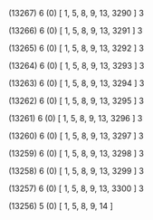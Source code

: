 (13267) 6 (0) [ 1, 5, 8, 9, 13, 3290 ] 3 


(13266) 6 (0) [ 1, 5, 8, 9, 13, 3291 ] 3 


(13265) 6 (0) [ 1, 5, 8, 9, 13, 3292 ] 3 


(13264) 6 (0) [ 1, 5, 8, 9, 13, 3293 ] 3 


(13263) 6 (0) [ 1, 5, 8, 9, 13, 3294 ] 3 


(13262) 6 (0) [ 1, 5, 8, 9, 13, 3295 ] 3 


(13261) 6 (0) [ 1, 5, 8, 9, 13, 3296 ] 3 


(13260) 6 (0) [ 1, 5, 8, 9, 13, 3297 ] 3 


(13259) 6 (0) [ 1, 5, 8, 9, 13, 3298 ] 3 


(13258) 6 (0) [ 1, 5, 8, 9, 13, 3299 ] 3 


(13257) 6 (0) [ 1, 5, 8, 9, 13, 3300 ] 3 


(13256) 5 (0) [ 1, 5, 8, 9, 14 ]  

